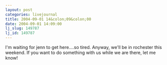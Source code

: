 ```yaml
---
layout: post
categories: livejournal
title: 2004-09-01 14&colon;09&colon;00
date: 2004-09-01 14:09:00
lj_slug: 149787
lj_id: 149787
---
```

I'm waiting for jenn to get here....so tired. Anyway, we'll be in rochester this weekend. If you want to do something with us while we are there, let me know!

